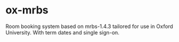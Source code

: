 ox-mrbs
=======

Room booking system based on mrbs-1.4.3 tailored for use in Oxford University. With term dates and single sign-on.